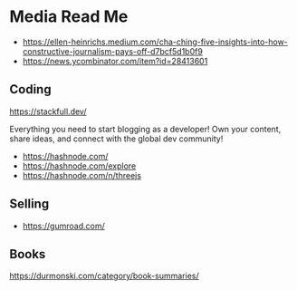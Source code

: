 # Media Read Me

* https://ellen-heinrichs.medium.com/cha-ching-five-insights-into-how-constructive-journalism-pays-off-d7bcf5d1b0f9
* https://news.ycombinator.com/item?id=28413601

## Coding

https://stackfull.dev/

Everything you need to start blogging as a developer!
Own your content, share ideas, and
connect with the global dev community!

* https://hashnode.com/
* https://hashnode.com/explore
* https://hashnode.com/n/threejs


## Selling

* https://gumroad.com/

## Books

https://durmonski.com/category/book-summaries/